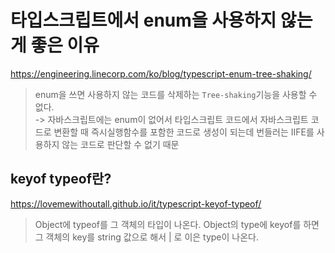 # 타입스크립트에서 enum을 사용하지 않는 게 좋은 이유
https://engineering.linecorp.com/ko/blog/typescript-enum-tree-shaking/
> enum을 쓰면 사용하지 않는 코드를 삭제하는 `Tree-shaking`기능을 사용할 수 없다.   
-> 자바스크립트에는 enum이 없어서 타입스크립트 코드에서 자바스크립트 코드로 변환할 때 즉시실행함수를 포함한 코드로 생성이 되는데 번들러는 IIFE를 사용하지 않는 코드로 판단할 수 없기 때문

## keyof typeof란?
https://lovemewithoutall.github.io/it/typescript-keyof-typeof/
> Object에 typeof를 그 객체의 타입이 나온다. Object의 type에 keyof를 하면 그 객체의 key를 string 값으로 해서 | 로 이은 type이 나온다.